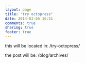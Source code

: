 ```yaml
---
layout: page
title: "try octopress"
date: 2014-03-06 16:51
comments: true
sharing: true
footer: true
---
```


this will be located in:
/try-octopress/

the post will be:
/blog/archives/
